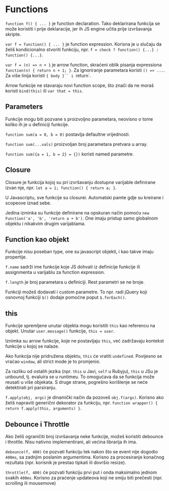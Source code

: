 # Functions

`function f() { ... }` je function declaration. Tako deklarirana funkcija se može koristiti i prije deklaracije, jer ih JS engine učita prije izvršavanja skripte.

`var f = function() { ... }` je function expression. Korisna je u slučaju da želiš kondicionalno stvoriti funkciju, npr. `f = check ? function() {...} : function() {...}`.

`var f = (n) => n + 1` je arrow function, skraćeni oblik pisanja expressiona `function(n) { return n + 1; }`. Za ignoriranje parametara koristi `() => ...`. Za više linija koristi `{ body }`` i `return`.

Arrow funkcije ne stavaraju novi function scope, što znači da ne moraš koristi `bind(this)` ili `var that = this`.

## Parameters

Funkcije mogu biti pozvane s proizvoljno parametara, neovisno o tome koliko ih je u definiciji funkcije.

`function sum(a = 0, b = 0)` postavlja defaultne vrijednosti.

`function sum(...vals)` proizvoljan broj parametara pretvara u array.

`function sum({a = 1, b = 2} = {})` koristi named parametre.

## Closure

Closure je funkcija kojoj su pri izvršavanju dostupne varijable definirane  izvan nje, npr. `let a = 1; function() { return a; }`.

U Javascriptu, sve funkcije su closurei. Automatski pamte gdje su kreirane i scopeove iznad sebe.

Jedina izminka su funkcije definirane na opskuran način pomoću
`new Function('a', 'b', 'return a + b')`. One imaju pristup samo globalnom objektu i nikakvim drugim varijablama.

## Function kao objekt

Funkcije nisu poseban type, one su javascript objekti, i kao takve imaju propertije.

`f.name` sadrži ime funkcije koje JS dohvati iz definicije funkcije ili assignmenta u varijablu za function expression.

`f.length` je broj parametara u definiciji. Rest parametri se ne broje.

Funkciji možeš dodavati i custom parametre. To npr. radi jQuery koji osnovnoj funkciji `$()` dodaje pomoćne poput `$.forEach()`.

## this

Funkcije spremljene unutar objekta mogu koristiti `this` kao referencu na objekt. Unutar `user.message()` funkcije, `this = user`.

Iznimka su arrow funkcije, koje ne postavljaju `this`, već zadržavaju kontekst funkcije u kojoj se nalaze.

Ako funkcija nije pridružena objektu, `this` će vratiti `undefined`. Povijesno se vraćao `window`, ali strict mode je to promjenio.

Za razliku od ostalih jezika (npr. `this` u Javi, `self` u Rubyju), `this` u JSu je unbound, tj. evaluira se u runtimeu. To omogućava da se funkcija može reusati u više objekata. S druge strane, pogrešno korištenje se neće detektirati pri parsiranju.

`f.apply(obj, args)` je dinamički način da pozoveš `obj.f(args)`. Korisno ako želiš napraviti generični dekorator za funkciju, npr.
`function wrapper() { return f.apply(this, arguments) }`.

## Debounce i Throttle

Ako želiš ograničiti broj izvršavanja neke funkcije, možeš koristiti debounce i throttle. Nisu nativno implementirani, ali većina librarija ih ima.

`debounce(f, 400)` će pozvati funkciju tek nakon što se event nije dogodio `400ms`, sa zadnjim poslanim argumentima. Korisno za procesiranje konačnog rezultata (npr. korisnik je prestao tipkati ili dovršio resize).

`throttle(f, 400)` će pozvati funkciju prvi put i onda maksimalno jednom svakih `400ms`. Korisno za praćenje updateova koji ne smiju biti prečesti (npr. scrolling ili mousemove)

